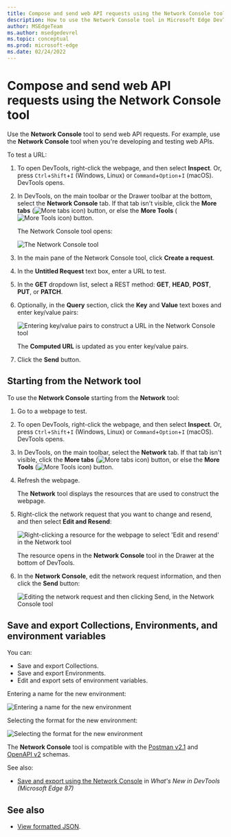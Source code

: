 ```yaml
---
title: Compose and send web API requests using the Network Console tool
description: How to use the Network Console tool in Microsoft Edge DevTools to make synthetic network requests over HTTP when you're developing and testing web APIs.
author: MSEdgeTeam
ms.author: msedgedevrel
ms.topic: conceptual
ms.prod: microsoft-edge
ms.date: 02/24/2022
---
```

# Compose and send web API requests using the Network Console tool

Use the **Network Console** tool to send web API requests.  For example, use the **Network Console** tool when you're developing and testing web APIs.

To test a URL:

1. To open DevTools, right-click the webpage, and then select **Inspect**.  Or, press `Ctrl`+`Shift`+`I` (Windows, Linux) or `Command`+`Option`+`I` (macOS).  DevTools opens.

1. In DevTools, on the main toolbar or the Drawer toolbar at the bottom, select the **Network Console** tab.  If that tab isn't visible, click the **More tabs** (![More tabs icon](../media/more-tabs-icon-light-theme.png)) button, or else the **More Tools** (![More Tools icon](../media/more-tools-icon-light-theme.png)) button.

   The Network Console tool opens:

   ![The Network Console tool](images/network-console-tool.png)

1. In the main pane of the Network Console tool, click **Create a request**.

1. In the **Untitled Request** text box, enter a URL to test.

1. In the **GET** dropdown list, select a REST method: **GET**, **HEAD**, **POST**, **PUT**, or **PATCH**.

1. Optionally, in the **Query** section, click the **Key** and **Value** text boxes and enter key/value pairs:

   ![Entering key/value pairs to construct a URL in the Network Console tool](images/entering-key-value-pairs.png)

   The **Computed URL** is updated as you enter key/value pairs.

1. Click the **Send** button.


<!-- ====================================================================== -->
## Starting from the Network tool

To use the **Network Console** starting from the **Network** tool:

1. Go to a webpage to test.

1. To open DevTools, right-click the webpage, and then select **Inspect**.  Or, press `Ctrl`+`Shift`+`I` (Windows, Linux) or `Command`+`Option`+`I` (macOS).  DevTools opens.

1. In DevTools, on the main toolbar, select the **Network** tab.  If that tab isn't visible, click the **More tabs** (![More tabs icon](../media/more-tabs-icon-light-theme.png)) button, or else the **More Tools** (![More Tools icon](../media/more-tools-icon-light-theme.png)) button.

1. Refresh the webpage.

   The **Network** tool displays the resources that are used to construct the webpage.

1. Right-click the network request that you want to change and resend, and then select **Edit and Resend**:

   ![Right-clicking a resource for the webpage to select 'Edit and resend' in the Network tool](images/edit-and-resend.png)

   The resource opens in the **Network Console** tool in the Drawer at the bottom of DevTools.

1. In the **Network Console**, edit the network request information, and then click the **Send** button:

   ![Editing the network request and then clicking Send, in the Network Console tool](images/edit-then-send.png)

   <!-- Another screenshot (used by Experimental Features article)

   ![The Network Console tool in the main toolbar](../media/network-network-console.msft.png) -->


<!-- ====================================================================== -->
## Save and export Collections, Environments, and environment variables

You can:
*  Save and export Collections.
*  Save and export Environments.
*  Edit and export sets of environment variables.

Entering a name for the new environment:

![Entering a name for the new environment](images/network-console-environments-new-name.msft.png)

Selecting the format for the new environment:

![Selecting the format for the new environment](images/network-console-environments-new-format.msft.png)

The **Network Console** tool is compatible with the [Postman v2.1](https://schema.getpostman.com/json/collection/v2.1.0/docs/index.html) and [OpenAPI v2](https://swagger.io/specification/v2) schemas.

See also:
* [Save and export using the Network Console](../whats-new/2020/10/devtools.md#save-and-export-using-the-network-console) in _What's New in DevTools (Microsoft Edge 87)_


<!-- ====================================================================== -->
## See also

* [View formatted JSON](../json-viewer/json-viewer.md).
<!-- * [edge-devtools-network-console repo](https://github.com/microsoft/edge-devtools-network-console) -->
